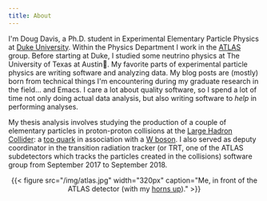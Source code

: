 ```yaml
---
title: About
---
```


I'm Doug Davis, a Ph.D. student in Experimental Elementary Particle
Physics at [Duke University](https://www.duke.edu/). Within the
Physics Department I work in the [ATLAS](https://atlas.cern/)
group. Before starting at Duke, I studied some neutrino physics at The
University of Texas at Austin🤘. My favorite parts of
experimental particle physics are writing software and analyzing
data. My blog posts are (mostly) born from technical things I'm
encountering during my graduate research in the field... and Emacs. I
care a lot about quality software, so I spend a lot of time not only
doing actual data analysis, but also writing software to _help_ in
performing analyses.

My thesis analysis involves studying the production of a couple of
elementary particles in proton-proton collisions at the [Large Hadron
Collider](https://en.wikipedia.org/wiki/Large_Hadron_Collider): a [top
quark](https://en.wikipedia.org/wiki/Top_quark) in association with a
[W boson](https://en.wikipedia.org/wiki/W_and_Z_bosons). I also served
as deputy coordinator in the transition radiation tracker (or TRT, one
of the ATLAS subdetectors which tracks the particles created in the
collisions) software group from September 2017 to September 2018.

<center>
{{< figure src="/img/atlas.jpg" width="320px" caption="Me, in front of the ATLAS detector (with my <a href=\"https://en.wikipedia.org/wiki/Hook_%27em_Horns\">horns up</a>)." >}}
</center>
